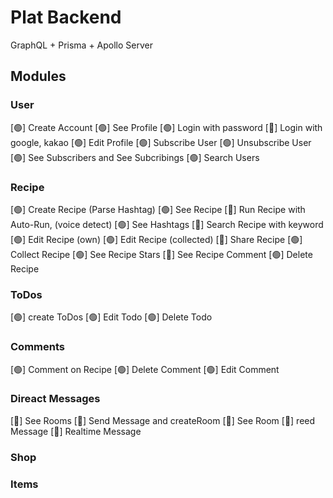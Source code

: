# Plat Backend
GraphQL + Prisma + Apollo Server

## Modules
### User
[🟢] Create Account
[🟢] See Profile
[🟢] Login with password
[🔴] Login with google, kakao
[🟢] Edit Profile
[🟢] Subscribe User
[🟢] Unsubscribe User
[🟢] See Subscribers and See Subcribings
[🟢] Search Users

### Recipe
[🟢] Create Recipe (Parse Hashtag)
[🟢] See Recipe
[🔴] Run Recipe with Auto-Run, (voice detect)
[🟢] See Hashtags
[🔴] Search Recipe with keyword
[🟢] Edit Recipe (own)
[🟢] Edit Recipe (collected)
[🔴] Share Recipe
[🟢] Collect Recipe
[🟢] See Recipe Stars
[🔴] See Recipe Comment
[🟢] Delete Recipe

### ToDos
[🟢] create ToDos
[🟢] Edit Todo
[🟢] Delete Todo

### Comments
[🟢] Comment on Recipe
[🟢] Delete Comment
[🟢] Edit Comment

### Direact Messages
[🔴] See Rooms
[🔴] Send Message and createRoom
[🔴] See Room
[🔴] reed Message
[🔴] Realtime Message

### Shop

### Items

